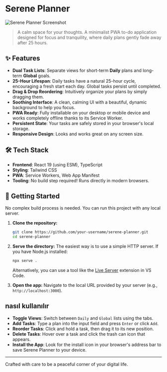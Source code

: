 
# Serene Planner

![Serene Planner Screenshot](https://storage.googleapis.com/production-website-assets/project-build-screenshot/1c312785-5b4e-4b61-9c10-025a40e6c642.png)

> A calm space for your thoughts. A minimalist PWA to-do application designed for focus and tranquility, where daily plans gently fade away after 25 hours.

## ✨ Features

- **Dual Task Lists**: Separate views for short-term **Daily** plans and long-term **Global** goals.
- **25-Hour Lifespan**: Daily tasks have a natural 25-hour cycle, encouraging a fresh start each day. Global tasks persist until completed.
- **Drag & Drop Reordering**: Intuitively organize your plans by simply dragging them.
- **Soothing Interface**: A clean, calming UI with a beautiful, dynamic background to help you focus.
- **PWA Ready**: Fully installable on your desktop or mobile device and works completely offline thanks to its Service Worker.
- **Persistent State**: Your tasks are safely stored in your browser's local storage.
- **Responsive Design**: Looks and works great on any screen size.

## 🛠️ Tech Stack

- **Frontend**: React 19 (using ESM), TypeScript
- **Styling**: Tailwind CSS
- **PWA**: Service Workers, Web App Manifest
- **Tooling**: No build step required! Runs directly in modern browsers.

## 🚀 Getting Started

No complex build process is needed. You can run this project with any local server.

1.  **Clone the repository:**
    ```bash
    git clone https://github.com/your-username/serene-planner.git
    cd serene-planner
    ```

2.  **Serve the directory:**
    The easiest way is to use a simple HTTP server. If you have Node.js installed:
    ```bash
    npx serve .
    ```
    Alternatively, you can use a tool like the [Live Server](https://marketplace.visualstudio.com/items?itemName=ritwickdey.LiveServer) extension in VS Code.

3.  **Open the app:**
    Navigate to the local URL provided by your server (e.g., `http://localhost:3000`).

##  nasıl kullanılır

- **Toggle Views**: Switch between `Daily` and `Global` lists using the tabs.
- **Add Tasks**: Type a plan into the input field and press `Enter` or click `Add`.
- **Reorder Tasks**: Click and hold a task, then drag it to its new position.
- **Delete Tasks**: Hover over a task and click the trash can icon that appears.
- **Install the App**: Look for the install icon in your browser's address bar to save Serene Planner to your device.

---

Crafted with care to be a peaceful corner of your digital life.
